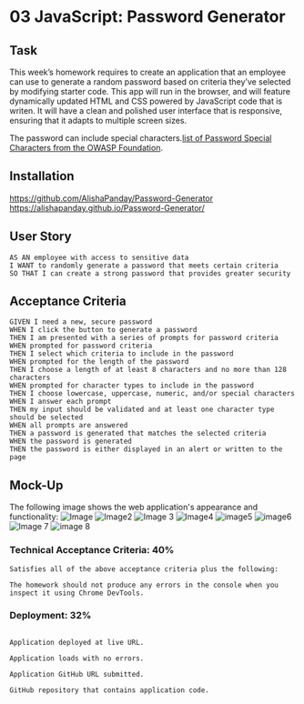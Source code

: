 # 03 JavaScript: Password Generator

## Task

This week’s homework requires  to create an application that an employee can use to generate a random password based on criteria they’ve selected by modifying starter code. This app will run in the browser, and will feature dynamically updated HTML and CSS powered by JavaScript code that is writen. It will have a clean and polished user interface that is responsive, ensuring that it adapts to multiple screen sizes.

The password can include special characters.[list of Password Special Characters from the OWASP Foundation](https://www.owasp.org/index.php/Password_special_characters).

## Installation
https://github.com/AlishaPanday/Password-Generator 
https://alishapanday.github.io/Password-Generator/


## User Story

```
AS AN employee with access to sensitive data
I WANT to randomly generate a password that meets certain criteria
SO THAT I can create a strong password that provides greater security
```

## Acceptance Criteria

```
GIVEN I need a new, secure password
WHEN I click the button to generate a password
THEN I am presented with a series of prompts for password criteria
WHEN prompted for password criteria
THEN I select which criteria to include in the password
WHEN prompted for the length of the password
THEN I choose a length of at least 8 characters and no more than 128 characters
WHEN prompted for character types to include in the password
THEN I choose lowercase, uppercase, numeric, and/or special characters
WHEN I answer each prompt
THEN my input should be validated and at least one character type should be selected
WHEN all prompts are answered
THEN a password is generated that matches the selected criteria
WHEN the password is generated
THEN the password is either displayed in an alert or written to the page
```

## Mock-Up
The following image shows the web application's appearance and functionality:
![Image](https://user-images.githubusercontent.com/72904217/100040033-7e33ad80-2e41-11eb-9957-8b02922be3f9.PNG)
![Image2](https://user-images.githubusercontent.com/72904217/100040083-99062200-2e41-11eb-8229-d31c1eb26619.PNG)
![Image 3](https://user-images.githubusercontent.com/72904217/100040088-9b687c00-2e41-11eb-89e5-c29d79797ecd.PNG)
![Image4](https://user-images.githubusercontent.com/72904217/100040094-9c99a900-2e41-11eb-8faa-dd0800602149.PNG)
![image5](https://user-images.githubusercontent.com/72904217/100040099-9e636c80-2e41-11eb-9ab5-239df277f9d1.PNG)
![image6](https://user-images.githubusercontent.com/72904217/100040106-a02d3000-2e41-11eb-89bc-fedcb3d555d7.PNG)
![Image 7](https://user-images.githubusercontent.com/72904217/100040108-a15e5d00-2e41-11eb-9a92-eb1b040cecb8.PNG)
![image 8](https://user-images.githubusercontent.com/72904217/100040115-a3282080-2e41-11eb-9699-f349afa9c63b.PNG)


### Technical Acceptance Criteria: 40%
```
Satisfies all of the above acceptance criteria plus the following:

The homework should not produce any errors in the console when you inspect it using Chrome DevTools.
```



### Deployment: 32%
```

Application deployed at live URL.

Application loads with no errors.

Application GitHub URL submitted.

GitHub repository that contains application code.
```

